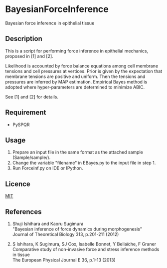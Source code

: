 # BayesianForceInference
Bayesian force inference in epithelial tissue


## Description

This is a script for performing force inference in epithelial mechanics, proposed in [1] and [2].

Likelihood is accounted by force balance equations among cell membrane tensions and cell pressures at vertices.
Prior is given by the expectation that membrane tensions are positive and uniform. Then the tensions and pressures
are inferred by MAP estimation. Empirical Bayes method is adopted where hyper-parameters are determined to minimize
ABIC.

See [1] and [2] for details.

## Requirement

* PySPQR


## Usage

1. Prepare an input file in the same format as the attached sample (Sample/sample/).
2. Change the variable "filename" in EBayes.py to the input file in step 1.
3. Run Forceinf.py on IDE or IPython.

## Licence

[MIT](https://github.com/tcnksm/tool/blob/master/LICENCE)

## References

1. Shuji Ishihara and Kaoru Sugimura <br>
"Bayesian inference of force dynamics during morphogenesis" <br>
Journal of Theoretical Biology 313, p.201-211 (2012)

2. S Ishihara, K Sugimura, SJ Cox, Isabelle Bonnet, Y Bellaïche, F Graner <br>
Comparative study of non-invasive force and stress inference methods in tissue <br>
The European Physical Journal E 36, p.1-13 (2013)
